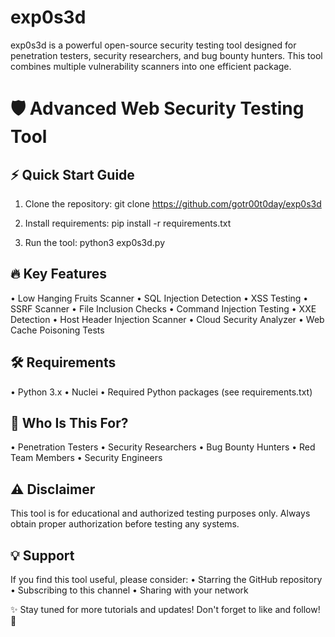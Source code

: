 # exp0s3d
exp0s3d is a powerful open-source security testing tool designed for penetration testers, security researchers, and bug bounty hunters. This tool combines multiple vulnerability scanners into one efficient package.

🛡️ Advanced Web Security Testing Tool
==================================================

⚡ Quick Start Guide
------------------
1. Clone the repository:
   git clone https://github.com/gotr00t0day/exp0s3d

2. Install requirements:
   pip install -r requirements.txt

3. Run the tool:
   python3 exp0s3d.py

🔥 Key Features
-------------
• Low Hanging Fruits Scanner
• SQL Injection Detection
• XSS Testing
• SSRF Scanner
• File Inclusion Checks
• Command Injection Testing
• XXE Detection
• Host Header Injection Scanner
• Cloud Security Analyzer
• Web Cache Poisoning Tests

🛠️ Requirements
-------------
• Python 3.x
• Nuclei
• Required Python packages (see requirements.txt)

🎯 Who Is This For?
----------------
• Penetration Testers
• Security Researchers
• Bug Bounty Hunters
• Red Team Members
• Security Engineers

⚠️ Disclaimer
-----------
This tool is for educational and authorized testing purposes only. Always obtain proper authorization before testing any systems.

💡 Support
--------
If you find this tool useful, please consider:
• Starring the GitHub repository
• Subscribing to this channel
• Sharing with your network

✨ Stay tuned for more tutorials and updates! Don't forget to like and follow! 🔔
